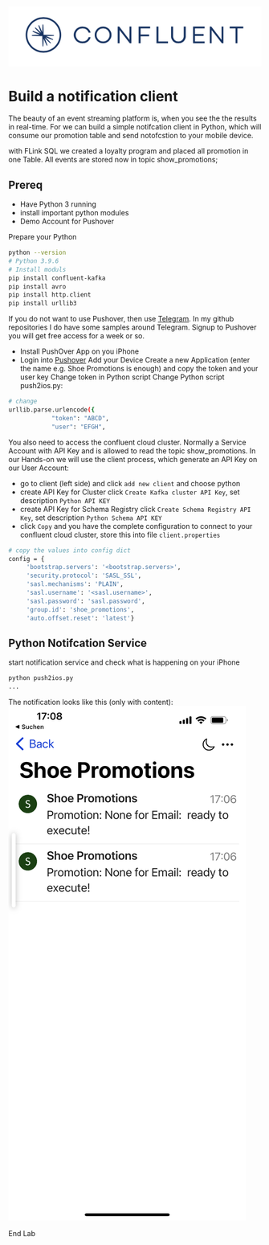 ![image](terraform/img/confluent-logo-300-2.png)
# Build a notification client 
The beauty of an event streaming platform is, when you see the the results in real-time.
For we can build a simple notifcation client in Python, which will consume our promotion table and send notofcstion to your mobile device.

with FLink SQL we created a loyalty program and placed all promotion in one Table.
All events are stored now in topic show_promotions;

## Prereq
- Have Python 3 running
- install important python modules
- Demo Account for Pushover

Prepare your Python
```bash
python --version
# Python 3.9.6
# Install moduls
pip install confluent-kafka
pip install avro
pip install http.client
pip install urllib3
```
If you do not want to use Pushover, then use [Telegram](https://github.com/ora0600/apache-kafka-as-a-service-by-confluent/tree/master/webinar1). In my github repositories I do have some samples around Telegram. Signup to Pushover you will get free access for a week or so.

* Install PushOver App on you iPhone
* Login into [Pushover](https://pushover.net/login)
Add your Device
Create a new Application (enter the name e.g. Shoe Promotions is enough) and copy the token and your user key
Change token in Python script Change Python script push2ios.py:
```bash
# change 
urllib.parse.urlencode({
            "token": "ABCD",
            "user": "EFGH",
```
You also need to access the confluent cloud cluster. Normally a Service Account with API Key and is allowed to read  the topic show_promotions. In our Hands-on we will use the client process, which generate an API Key on our User Account:
* go to client (left side) and click `add new client` and choose python
* create API Key for Cluster click `Create Kafka cluster API Key`, set description `Python API KEY`
* create API Key for Schema Registry click `Create Schema Registry API Key`, set description `Python Schema API KEY`
* click `Copy` and you have the complete configuration to connect to your confluent cloud cluster, store this into file `client.properties`
```bash
# copy the values into config dict
config = {
     'bootstrap.servers': '<bootstrap.servers>',     
     'security.protocol': 'SASL_SSL',
     'sasl.mechanisms': 'PLAIN',
     'sasl.username': '<sasl.username>', 
     'sasl.password': 'sasl.password',
     'group.id': 'shoe_promotions',
     'auto.offset.reset': 'latest'}
```

## Python Notifcation Service
start notification service and check what is happening on your iPhone
```bash
python push2ios.py
...
```

The notification looks like this (only with content):
![image](terraform/img/notification_iphone.png)

End Lab